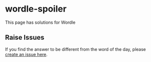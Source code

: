 # wordle-spoiler
This page has solutions for Wordle

## Raise Issues
If you find the answer to be different from the word of the day, please [create an issue here](https://github.com/droyson/wordle-spoiler/issues).
